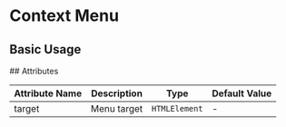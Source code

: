 # Context Menu

## Basic Usage

<demo github="https://github.com/Onion-L/onionl-ui/tree/main/packages/components/contextMenu" vue="../demo/contextmenu/basic.vue"  />
## Attributes

| Attribute Name | Description | Type | Default Value |
| --- | --- | --- | --- |
| target | Menu target | `HTMLElement` | - |
